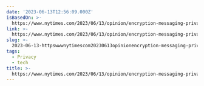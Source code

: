 ```yaml
---
date: '2023-06-13T12:56:09.000Z'
isBasedOn: >-
  https://www.nytimes.com/2023/06/13/opinion/encryption-messaging-privacy-signal-whatsapp.html?smtyp=cur&smid=tw-nytopinion
link: >-
  https://www.nytimes.com/2023/06/13/opinion/encryption-messaging-privacy-signal-whatsapp.html?smtyp=cur&smid=tw-nytopinion
slug: >-
  2023-06-13-httpswwwnytimescom20230613opinionencryption-messaging-privacy-signal-whatsapphtmlsmtypcurandsmidtw-nytopinion
tags:
  - Privacy
  - tech
title: >-
  https://www.nytimes.com/2023/06/13/opinion/encryption-messaging-privacy-signal-whatsapp.html?smtyp=cur&smid=tw-nytopinion
---
```


